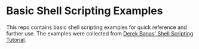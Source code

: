 # Basic Shell Scripting Examples
This repo contains basic shell scripting examples for quick reference and further use. The examples were collected from [Derek Banas' Shell Scripting Tutorial](https://www.youtube.com/watch?v=hwrnmQumtPw).